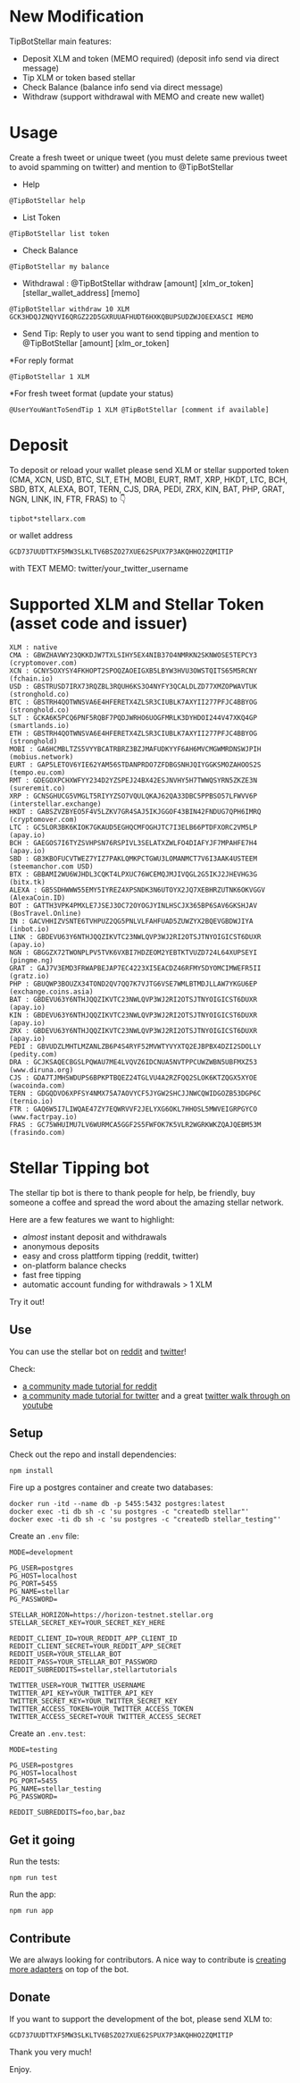 # New Modification

TipBotStellar main features: 
* Deposit XLM and token (MEMO required) (deposit info send via direct message)
* Tip XLM or token based stellar
* Check Balance (balance info send via direct message)
* Withdraw (support withdrawal with MEMO and create new wallet)

# Usage
Create a fresh tweet or unique tweet (you must delete same previous tweet to avoid spamming on twitter) and mention to @TipBotStellar

* Help 
```
@TipBotStellar help
```
* List Token
```
@TipBotStellar list token
```
* Check Balance
```
@TipBotStellar my balance
```
* Withdrawal : @TipBotStellar withdraw [amount] [xlm_or_token] [stellar_wallet_address] [memo]
```
@TipBotStellar withdraw 10 XLM GCK3HDQJZNQYVI6QRGZ22D5GXRUUAFHUDT6HXKQBUPSUDZWJOEEXASCI MEMO
```
* Send Tip: Reply to user you want to send tipping and mention to @TipBotStellar [amount] [xlm_or_token]

*For reply format
```
@TipBotStellar 1 XLM
```

*For fresh tweet format (update your status)
```
@UserYouWantToSendTip 1 XLM @TipBotStellar [comment if available]
```


# Deposit
To deposit or reload your wallet please send XLM or stellar supported token (CMA, XCN, USD, BTC, SLT, ETH, MOBI, EURT, RMT, XRP, HKDT, LTC, BCH, SBD, BTX, ALEXA, BOT, TERN, CJS, DRA, PEDI, ZRX, KIN, BAT, PHP, GRAT, NGN, LINK, IN, FTR, FRAS) to 👇

```
tipbot*stellarx.com 
```

or wallet address

```
GCD737UUDTTXF5MW3SLKLTV6BSZO27XUE62SPUX7P3AKQHHO2ZQMITIP
```

with TEXT MEMO: twitter/your_twitter_username

# Supported XLM and Stellar Token (asset code and issuer)
```
XLM : native
CMA : GBWZHAVWY23QKKDJW7TXLSIHY5EX4NIB37O4NMRKN2SKNWOSE5TEPCY3 (cryptomover.com)
XCN : GCNY5OXYSY4FKHOPT2SPOQZAOEIGXB5LBYW3HVU3OWSTQITS65M5RCNY (fchain.io)
USD : GBSTRUSD7IRX73RQZBL3RQUH6KS3O4NYFY3QCALDLZD77XMZOPWAVTUK (stronghold.co)
BTC : GBSTRH4QOTWNSVA6E4HFERETX4ZLSR3CIUBLK7AXYII277PFJC4BBYOG (stronghold.co)
SLT : GCKA6K5PCQ6PNF5RQBF7PQDJWRHO6UOGFMRLK3DYHDOI244V47XKQ4GP (smartlands.io)
ETH : GBSTRH4QOTWNSVA6E4HFERETX4ZLSR3CIUBLK7AXYII277PFJC4BBYOG (stronghold)
MOBI : GA6HCMBLTZS5VYYBCATRBRZ3BZJMAFUDKYYF6AH6MVCMGWMRDNSWJPIH (mobius.network)
EURT : GAP5LETOV6YIE62YAM56STDANPRDO7ZFDBGSNHJQIYGGKSMOZAHOOS2S (tempo.eu.com)
RMT : GDEGOXPCHXWFYY234D2YZSPEJ24BX42ESJNVHY5H7TWWQSYRN5ZKZE3N (sureremit.co)
XRP : GCNSGHUCG5VMGLT5RIYYZSO7VQULQKAJ62QA33DBC5PPBSO57LFWVV6P (interstellar.exchange)
HKDT : GABSZVZBYEO5F4V5LZKV7GR4SAJ5IKJGGOF43BIN42FNDUG7QPH6IMRQ (cryptomover.com)
LTC : GC5LOR3BK6KIOK7GKAUD5EGHQCMFOGHJTC7I3ELB66PTDFXORC2VM5LP (apay.io)
BCH : GAEGOS7I6TYZSVHPSN76RSPIVL3SELATXZWLFO4DIAFYJF7MPAHFE7H4 (apay.io)
SBD : GB3KBOFUCVTWEZ7YIZ7PAKLQMKPCTGWU3LOMANMCT7V6I3AAK4USTEEM (steemanchor.com USD)
BTX : GBBAMI2WU6WJHDL3CQKT4LPXUC76WCEMQJMJIVQGL2G5IKJ2JHEVHG3G (bitx.tk)
ALEXA : GB5SDHWWW55EMY5IYREZ4XPSNDK3N6UTOYX2JQ7XEBHRZUTNK6OKVGGV (AlexaCoin.ID)
BOT : GATTH3VPK4PMXLE7JSEJ3OC72OYOGJYINLHSCJX365BP6SAV6GKSHJAV (BosTravel.Online)
IN : GACVHHIZVSNTE6TVHPUZ2QG5PNLVLFAHFUAD5ZUWZYX2BQEVGBDWJIYA (inbot.io)
LINK : GBDEVU63Y6NTHJQQZIKVTC23NWLQVP3WJ2RI2OTSJTNYOIGICST6DUXR (apay.io)
NGN : GBGGZX72TWONPLPV5TVK6VXBI7HDZEOM2YEBTKTVUZD724L64XUPSEYI (pingme.ng)
GRAT : GAJ7V3EMD3FRWAPBEJAP7EC4223XI5EACDZ46RFMY5DYOMCIMWEFR5II (gratz.io)
PHP : GBUQWP3BOUZX34TOND2QV7QQ7K7VJTG6VSE7WMLBTMDJLLAW7YKGU6EP (exchange.coins.asia)
BAT : GBDEVU63Y6NTHJQQZIKVTC23NWLQVP3WJ2RI2OTSJTNYOIGICST6DUXR (apay.io)
KIN : GBDEVU63Y6NTHJQQZIKVTC23NWLQVP3WJ2RI2OTSJTNYOIGICST6DUXR (apay.io)
ZRX : GBDEVU63Y6NTHJQQZIKVTC23NWLQVP3WJ2RI2OTSJTNYOIGICST6DUXR (apay.io)
PEDI : GBVUDZLMHTLMZANLZB6P4S4RYF52MVWTYVYXTQ2EJBPBX4DZI2SDOLLY (pedity.com)
DRA : GCJKSAQECBGSLPQWAU7ME4LVQVZ6IDCNUA5NVTPPCUWZWBN5UBFMXZ53 (www.diruna.org)
CJS : GDA7TJMHSWDUPS6BPKPTBQEZ24TGLVU4A2RZFQQ2SLOK6KTZQGX5XYOE (wacoinda.com)
TERN : GDGQDVO6XPFSY4NMX75A7AOVYCF5JYGW2SHCJJNWCQWIDGOZB53DGP6C (ternio.io)
FTR : GAQ6W5I7LIWQAE47ZY7EQWRVVF2JELYXG6OKL7HHOSL5MWVEIGRPGYCO (www.factrpay.io)
FRAS : GC75WHUIMU7LV6WURMCA5GGF2S5FWFOK7K5VLR2WGRKWKZQAJQEBM53M (frasindo.com)
```


# Stellar Tipping bot

The stellar tip bot is there to thank people for help, be friendly, buy someone a coffee and spread the word about the amazing stellar network.

Here are a few features we want to highlight:

- *almost* instant deposit and withdrawals
- anonymous deposits
- easy and cross plattform tipping (reddit, twitter)
- on-platform balance checks
- fast free tipping
- automatic account funding for withdrawals > 1 XLM

Try it out!

## Use

You can use the stellar bot on [reddit](https://www.lumenauts.com/tutorials/how-to-tip-with-the-stellar-subreddit-tipping-bot) and [twitter](https://twitter.com/xlm_bot)!

Check:

- [a community made tutorial for reddit](https://www.lumenauts.com/tutorials/how-to-tip-with-the-stellar-subreddit-tipping-bot)
- [a community made tutorial for twitter](https://www.lumenauts.com/tutorials/how-to-tip-with-the-lumen-twitter-tipping-bot) and a great [twitter walk through on youtube](https://www.youtube.com/watch?v=MXZF0RY8D20&feature=youtu.be)

## Setup

Check out the repo and install dependencies:

```
npm install
```

Fire up a postgres container and create two databases:

```
docker run -itd --name db -p 5455:5432 postgres:latest
docker exec -ti db sh -c 'su postgres -c "createdb stellar"'
docker exec -ti db sh -c 'su postgres -c "createdb stellar_testing"'
```

Create an `.env` file:

```
MODE=development

PG_USER=postgres
PG_HOST=localhost
PG_PORT=5455
PG_NAME=stellar
PG_PASSWORD=

STELLAR_HORIZON=https://horizon-testnet.stellar.org
STELLAR_SECRET_KEY=YOUR_SECRET_KEY_HERE

REDDIT_CLIENT_ID=YOUR_REDDIT_APP_CLIENT_ID
REDDIT_CLIENT_SECRET=YOUR_REDDIT_APP_SECRET
REDDIT_USER=YOUR_STELLAR_BOT
REDDIT_PASS=YOUR_STELLAR_BOT_PASSWORD
REDDIT_SUBREDDITS=stellar,stellartutorials

TWITTER_USER=YOUR_TWITTER_USERNAME
TWITTER_API_KEY=YOUR_TWITTER_API_KEY
TWITTER_SECRET_KEY=YOUR_TWITTER_SECRET_KEY
TWITTER_ACCESS_TOKEN=YOUR_TWITTER_ACCESS_TOKEN
TWITTER_ACCESS_SECRET=YOUR TWITTER_ACCESS_SECRET

```

Create an `.env.test`:

```
MODE=testing

PG_USER=postgres
PG_HOST=localhost
PG_PORT=5455
PG_NAME=stellar_testing
PG_PASSWORD=

REDDIT_SUBREDDITS=foo,bar,baz
```

## Get it going

Run the tests:

```
npm run test
```

Run the app:

```
npm run app
```

## Contribute

We are always looking for contributors. A nice way to contribute is [creating more adapters](https://github.com/shredding/stellar-bot/wiki/How-To:-Create-an-adapter) on top of the bot.

## Donate

If you want to support the development of the bot, please send XLM to:

`GCD737UUDTTXF5MW3SLKLTV6BSZO27XUE62SPUX7P3AKQHHO2ZQMITIP`

Thank you very much!

Enjoy.
